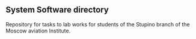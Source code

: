 ## System Software directory

Repository for tasks to lab works for students of the Stupino branch of the Moscow aviation Institute.
